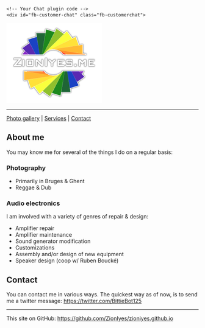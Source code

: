 <link rel="stylesheet" href="https://cdn.jsdelivr.net/npm/bootstrap-icons@1.10.2/font/bootstrap-icons.css">

    <!-- Your Chat plugin code -->
    <div id="fb-customer-chat" class="fb-customerchat">
</div>
<script>
      var chatbox = document.getElementById('fb-customer-chat');
      chatbox.setAttribute("page_id", "103385375856407");
      chatbox.setAttribute("attribution", "biz_inbox");
</script>
<!-- Your SDK code -->
<script>
      window.fbAsyncInit = function() {
        FB.init({
          xfbml            : true,
          version          : 'v16.0'
        });
      };
      (function(d, s, id) {
        var js, fjs = d.getElementsByTagName(s)[0];
        if (d.getElementById(id)) return;
        js = d.createElement(s); js.id = id;
        js.src = 'https://connect.facebook.net/en_GB/sdk/xfbml.customerchat.js';
        fjs.parentNode.insertBefore(js, fjs);
      }(document, 'script', 'facebook-jssdk'));
</script>

<img style="width: 250px; height: auto" src="/assets/img/zioniyes-rainbow-sm-trim.png" />

---

[<i class="bi bi-camera"></i>Photo gallery](https://zioniyes.github.io/gallery) | [Services](services) | [Contact](contact)

## About me

You may know me for several of the things I do on a regular basis:

### Photography

- Primarily in Bruges & Ghent
- Reggae & Dub

### Audio electronics

I am involved with a variety of genres of repair & design:

- Amplifier repair
- Amplifier maintenance
- Sound generator modification
- Customizations
- Assembly and/or design of new equipment
- Speaker design (coop w/ Ruben Boucké)

## Contact

You can contact me in various ways. The quickest way as of now, is to send me a twitter message: <https://twitter.com/BittieBot125>

---

This site on GitHub: <https://github.com/ZionIyes/zioniyes.github.io> 
